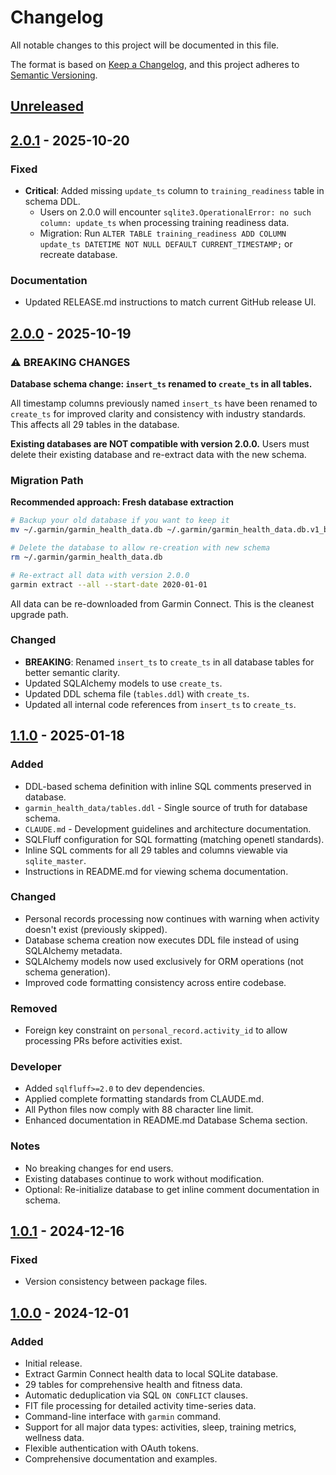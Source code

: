 # Changelog

All notable changes to this project will be documented in this file.

The format is based on [Keep a Changelog](https://keepachangelog.com/en/1.0.0/),
and this project adheres to [Semantic Versioning](https://semver.org/spec/v2.0.0.html).

## [Unreleased]

## [2.0.1] - 2025-10-20

### Fixed

- **Critical**: Added missing `update_ts` column to `training_readiness` table in schema DDL.
  - Users on 2.0.0 will encounter `sqlite3.OperationalError: no such column: update_ts` when processing training readiness data.
  - Migration: Run `ALTER TABLE training_readiness ADD COLUMN update_ts DATETIME NOT NULL DEFAULT CURRENT_TIMESTAMP;` or recreate database.

### Documentation

- Updated RELEASE.md instructions to match current GitHub release UI.

## [2.0.0] - 2025-10-19

### ⚠️ BREAKING CHANGES

**Database schema change: `insert_ts` renamed to `create_ts` in all tables.**

All timestamp columns previously named `insert_ts` have been renamed to `create_ts` for improved clarity and consistency with industry standards. This affects all 29 tables in the database.

**Existing databases are NOT compatible with version 2.0.0.** Users must delete their existing database and re-extract data with the new schema.

### Migration Path

**Recommended approach: Fresh database extraction**

```bash
# Backup your old database if you want to keep it
mv ~/.garmin/garmin_health_data.db ~/.garmin/garmin_health_data.db.v1_backup

# Delete the database to allow re-creation with new schema
rm ~/.garmin/garmin_health_data.db

# Re-extract all data with version 2.0.0
garmin extract --all --start-date 2020-01-01
```

All data can be re-downloaded from Garmin Connect. This is the cleanest upgrade path.

### Changed

- **BREAKING**: Renamed `insert_ts` to `create_ts` in all database tables for better semantic clarity.
- Updated SQLAlchemy models to use `create_ts`.
- Updated DDL schema file (`tables.ddl`) with `create_ts`.
- Updated all internal code references from `insert_ts` to `create_ts`.

## [1.1.0] - 2025-01-18

### Added

- DDL-based schema definition with inline SQL comments preserved in database.
- `garmin_health_data/tables.ddl` - Single source of truth for database schema.
- `CLAUDE.md` - Development guidelines and architecture documentation.
- SQLFluff configuration for SQL formatting (matching openetl standards).
- Inline SQL comments for all 29 tables and columns viewable via `sqlite_master`.
- Instructions in README.md for viewing schema documentation.

### Changed

- Personal records processing now continues with warning when activity doesn't exist (previously skipped).
- Database schema creation now executes DDL file instead of using SQLAlchemy metadata.
- SQLAlchemy models now used exclusively for ORM operations (not schema generation).
- Improved code formatting consistency across entire codebase.

### Removed

- Foreign key constraint on `personal_record.activity_id` to allow processing PRs before activities exist.

### Developer

- Added `sqlfluff>=2.0` to dev dependencies.
- Applied complete formatting standards from CLAUDE.md.
- All Python files now comply with 88 character line limit.
- Enhanced documentation in README.md Database Schema section.

### Notes

- No breaking changes for end users.
- Existing databases continue to work without modification.
- Optional: Re-initialize database to get inline comment documentation in schema.

## [1.0.1] - 2024-12-16

### Fixed

- Version consistency between package files.

## [1.0.0] - 2024-12-01

### Added

- Initial release.
- Extract Garmin Connect health data to local SQLite database.
- 29 tables for comprehensive health and fitness data.
- Automatic deduplication via SQL `ON CONFLICT` clauses.
- FIT file processing for detailed activity time-series data.
- Command-line interface with `garmin` command.
- Support for all major data types: activities, sleep, training metrics, wellness data.
- Flexible authentication with OAuth tokens.
- Comprehensive documentation and examples.

[Unreleased]: https://github.com/diegoscarabelli/garmin-health-data/compare/v2.0.1...HEAD
[2.0.1]: https://github.com/diegoscarabelli/garmin-health-data/compare/v2.0.0...v2.0.1
[2.0.0]: https://github.com/diegoscarabelli/garmin-health-data/compare/v1.1.0...v2.0.0
[1.1.0]: https://github.com/diegoscarabelli/garmin-health-data/compare/v1.0.1...v1.1.0
[1.0.1]: https://github.com/diegoscarabelli/garmin-health-data/compare/v1.0.0...v1.0.1
[1.0.0]: https://github.com/diegoscarabelli/garmin-health-data/releases/tag/v1.0.0
